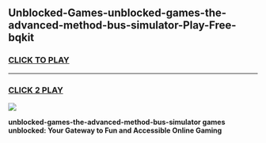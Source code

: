 
## Unblocked-Games-unblocked-games-the-advanced-method-bus-simulator-Play-Free-bqkit
<h3>
<a href="https://premium76.site?title=unblocked-games-the-advanced-method-bus-simulator&ref=24M">CLICK TO PLAY</a></h3>
<hr>

<h3>
<a href="https://premium76.site?title=unblocked-games-the-advanced-method-bus-simulator&ref=24M">CLICK 2 PLAY</a>
  
</h3>

<a href="https://premium76.site?title=unblocked-games-the-advanced-method-bus-simulator&ref=24M"><img src="https://clearcache.store/games.png"></a>


**unblocked-games-the-advanced-method-bus-simulator games unblocked: Your Gateway to Fun and Accessible Online Gaming**
